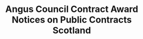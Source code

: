 ---
schema: default
title: Angus Council Contract Award Notices on Public Contracts Scotland
organization: Angus Council
notes: >-
    Angus Council publishes all contract notices on the Public Contracts Scotland website.
resources:
  - name: Angus Council Contract Award Notices on Public Contracts Scotland HTML
  - url: >-
      http://www.publiccontractsscotland.gov.uk/search/Search_AuthProfile.aspx?ID=AA00236
  - format: HTML
license: UK Open Government Licence (OGL)
category:

  - Procurement
  - angus council
  - contracts
  - local government
maintainer: Angus Council
maintainer_email: someone@example.com
---